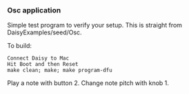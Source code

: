 ### Osc application

Simple test program to verify your setup. This is straight from DaisyExamples/seed/Osc. 

To build:

``` 
Connect Daisy to Mac
Hit Boot and then Reset
make clean; make; make program-dfu
```

Play a note with button 2. Change note pitch with knob 1.
